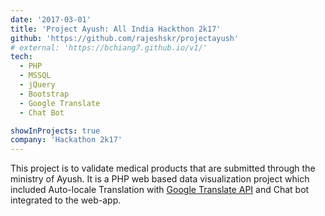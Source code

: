 ```yaml
---
date: '2017-03-01'
title: 'Project Ayush: All India Hackthon 2k17'
github: 'https://github.com/rajeshskr/projectayush'
# external: 'https://bchiang7.github.io/v1/'
tech:
  - PHP
  - MSSQL
  - jQuery
  - Bootstrap
  - Google Translate
  - Chat Bot

showInProjects: true
company: 'Hackathon 2k17'
---
```


This project is to validate medical products that are submitted through the ministry of Ayush. It is a PHP web based data visualization project which included Auto-locale Translation with [Google Translate API](https://translate.google.com/intl/en/about/forbusiness/) and Chat bot integrated to the web-app.
